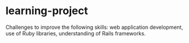 # learning-project
Challenges to improve the following skills: web application development, use of Ruby libraries, understanding of Rails frameworks.
